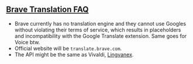 ## [Brave Translation FAQ](#brave-translation-faq)
- Brave currently has no translation engine and they cannot use Googles without violating their terms of service, which results in placeholders and incompatibility with the Google Translate extension. Same goes for Voice btw.
- Official website will be `translate.brave.com`.
- The API might be the same as Vivaldi, [Lingvanex](https://lingvanex.com/).

